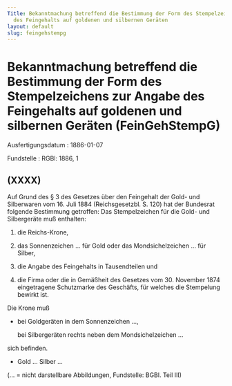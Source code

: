 ```yaml
---
Title: Bekanntmachung betreffend die Bestimmung der Form des Stempelzeichens zur Angabe
  des Feingehalts auf goldenen und silbernen Geräten
layout: default
slug: feingehstempg
---
```


# Bekanntmachung betreffend die Bestimmung der Form des Stempelzeichens zur Angabe des Feingehalts auf goldenen und silbernen Geräten (FeinGehStempG)

Ausfertigungsdatum
:   1886-01-07

Fundstelle
:   RGBl: 1886, 1



## (XXXX)

Auf Grund des § 3 des Gesetzes über den Feingehalt der Gold- und
Silberwaren vom 16. Juli 1884 (Reichsgesetzbl. S. 120) hat der
Bundesrat folgende Bestimmung getroffen:
Das Stempelzeichen für die Gold- und Silbergeräte muß enthalten:

1.  die Reichs-Krone,


2.  das Sonnenzeichen
    ... für Gold oder das Mondsichelzeichen
    ... für Silber,


3.  die Angabe des Feingehalts in Tausendteilen und


4.  die Firma oder die in Gemäßheit des
    Gesetzes vom 30. November 1874                    eingetragene
    Schutzmarke des Geschäfts, für welches die Stempelung bewirkt ist.



Die Krone muß

*   bei Goldgeräten in dem Sonnenzeichen
    ...,

    bei Silbergeräten rechts neben dem Mondsichelzeichen
    ...



sich befinden.

*   Gold
    ... Silber
    ...



(... = nicht darstellbare Abbildungen,
Fundstelle: BGBl. Teil III)

